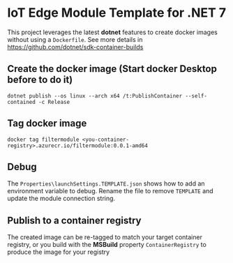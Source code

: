 # IoT Edge Module Template for .NET 7

This project leverages the latest **dotnet** features to create docker images without using a `Dockerfile`. See more details in https://github.com/dotnet/sdk-container-builds

## Create the docker image (Start docker Desktop before to do it)

```
dotnet publish --os linux --arch x64 /t:PublishContainer --self-contained -c Release
```

## Tag docker image
```
docker tag filtermodule <you-container-registry>.azurecr.io/filtermodule:0.0.1-amd64
```

## Debug

The `Properties\launchSettings.TEMPLATE.json` shows how to add an environment variable to debug. Rename the file to remove `TEMPLATE` and update the module connection string.

## Publish to a container registry

The created image can be re-tagged to match your target container registry, or you build with the **MSBuild** property `ContainerRegistry` to produce the image for your registry
